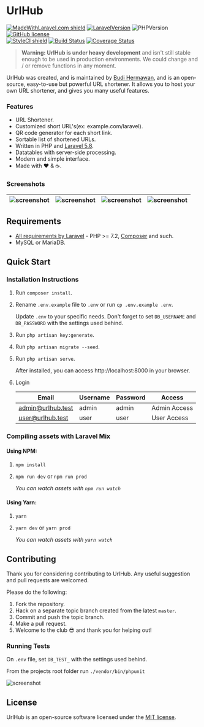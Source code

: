 <h1>UrlHub</h1>

[![MadeWithLaravel.com shield](https://madewithlaravel.com/storage/repo-shields/1049-shield.svg)](https://madewithlaravel.com/p/plur/shield-link)
[![LaravelVersion](https://img.shields.io/badge/Laravel-5.8-FB5743.svg?style=flat-square)](https://laravel.com/docs/5.8)
![PHPVersion](https://img.shields.io/badge/PHP-%5E7.2-777BB4.svg?style=flat-square)
[![GitHub license](https://img.shields.io/github/license/realodix/newt.svg?style=flat-square)](https://github.com/realodix/newt/blob/master/LICENSE) <br>
[![StyleCI shield](https://github.styleci.io/repos/146186200/shield)](https://github.styleci.io/repos/146186200)
[![Build Status](https://travis-ci.org/realodix/urlhub.svg?branch=master)](https://travis-ci.org/realodix/urlhub)
[![Coverage Status](https://coveralls.io/repos/github/realodix/urlhub/badge.svg?branch=master)](https://coveralls.io/github/realodix/urlhub)

> **Warning: UrlHub is under heavy development** and isn't still stable enough to be used in production environments. We could change and / or remove functions in any moment.

UrlHub was created, and is maintained by [Budi Hermawan](https://github.com/realodix), and is an open-source, easy-to-use but powerful URL shortener. It allows you to host your own URL shortener, and gives you many useful features.

### Features
* URL Shortener.
* Customized short URL's(ex: example.com/laravel).
* QR code generator for each short link.
* Sortable list of shortened URLs.
* Written in PHP and [Laravel 5.8](https://laravel.com/docs/5.8).
* Datatables with server-side processing.
* Modern and simple interface.
* Made with :heart: &amp; :coffee:.

### Screenshots

| ![screenshot](https://i.imgur.com/KrLJEd1.jpg) | ![screenshot](https://i.imgur.com/XILcFpO.jpg) | ![screenshot](https://i.imgur.com/n3NVd52.jpg) | ![screenshot](https://i.imgur.com/imRINvR.jpg) |
|-|-|-|-|


## Requirements
- [All requirements by Laravel](https://laravel.com/docs/installation#server-requirements) - PHP >= 7.2, [Composer](https://getcomposer.org/) and such.
- MySQL or MariaDB.


## Quick Start
### Installation Instructions
1. Run `composer install`.

2. Rename `.env.example` file to `.env` or run `cp .env.example .env`.

   Update `.env` to your specific needs. Don't forget to set `DB_USERNAME` and `DB_PASSWORD` with the settings used behind.

3. Run `php artisan key:generate`.

4. Run `php artisan migrate --seed`.

5. Run `php artisan serve`.

   After installed, you can access http://localhost:8000 in your browser.

6. Login

   | Email             | Username | Password | Access       |
   |-------------------|----------|----------|--------------|
   | admin@urlhub.test | admin    | admin    | Admin Access |
   | user@urlhub.test  | user     | user     | User Access  |

### Compiling assets with Laravel Mix

#### Using NPM:
1. `npm install`
2. `npm run dev` or `npm run prod`

    *You can watch assets with `npm run watch`*

#### Using Yarn:
1. `yarn`
2. `yarn dev` or `yarn prod`

    *You can watch assets with `yarn watch`*


## Contributing
Thank you for considering contributing to UrlHub. Any useful suggestion and pull requests are welcomed.

Please do the following:

1. Fork the repository.
2. Hack on a separate topic branch created from the latest `master`.
3. Commit and push the topic branch.
4. Make a pull request.
5. Welcome to the club :sunglasses: and thank you for helping out!

### Running Tests

On `.env` file, set `DB_TEST_` with the settings used behind.

From the projects root folder run `./vendor/bin/phpunit`

![screenshot](https://i.imgur.com/A8eJJyz.png)

## License
UrlHub is an open-source software licensed under the [MIT license](https://github.com/realodix/urlhub/blob/master/LICENSE).

